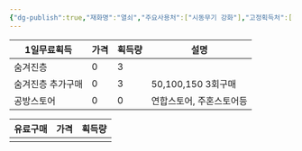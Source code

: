 ```yaml
---
{"dg-publish":true,"재화명":"열쇠","주요사용처":["시동무기 강화"],"고정획득처":["숨겨진층"],"기타획득처":["숨겨진층 추가구매","공방스토어","1000부유석상점"],"획득난이도":3,"필요성":8,"임의가치":120,"permalink":"/Publish/Goods/Currencies/열쇠/","dgPassFrontmatter":true}
---
```






| 1일무료획득    | 가격  | 획득량 | 설명              |
| --------- | --- | --- | --------------- |
| 숨겨진층      | 0   | 3   |                 |
| 숨겨진층 추가구매 | 0   | 3   | 50,100,150 3회구매 |
| 공방스토어     | 0   | 0   | 연합스토어, 주혼스토어등   |


| 유료구매 | 가격  | 획득량 |
| ---- | --- | --- |
|      |     |     |
